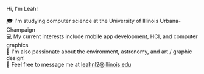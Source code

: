 
Hi, I'm Leah!

🎓 I'm studying computer science at the University of Illinois Urbana-Champaign 
<br>💻 My current interests include mobile app development, HCI, and computer graphics
<br>🌠 I'm also passionate about the environment, astronomy, and art / graphic design!
<br>💬 Feel free to message me at leahnl2@illinois.edu

